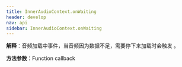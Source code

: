 ```yaml
---
title: InnerAudioContext.onWaiting
header: develop
nav: api
sidebar: InnerAudioContext.onWaiting
---
```





**解释**：音频加载中事件，当音频因为数据不足，需要停下来加载时会触发 。

**方法参数**：Function callback

